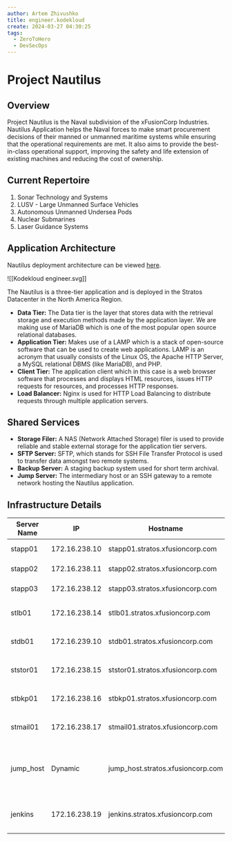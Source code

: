 ```yaml
---
author: Artem Zhivushko
title: engineer.kodekloud
create: 2024-03-27 04:30:25
tags:
  - ZeroToHero
  - DevSecOps
---
```


# Project Nautilus

## Overview
Project Nautilus is the Naval subdivision of the xFusionCorp Industries. Nautilus Application helps the Naval forces to make smart procurement decisions of their manned or unmanned maritime systems while ensuring that the operational requirements are met. It also aims to provide the best-in-class operational support, improving the safety and life extension of existing machines and reducing the cost of ownership.

## Current Repertoire
1. Sonar Technology and Systems
1. LUSV - Large Unmanned Surface Vehicles
1. Autonomous Unmanned Undersea Pods
1. Nuclear Submarines
1. Laser Guidance Systems

## Application Architecture
Nautilus deployment architecture can be viewed [here](https://lucid.app/lucidchart/58e22de2-c446-4b49-ae0f-db79a3318e97/edit?shared=print_r%28%271300672594%27%29%3Bprint%2872%29%3Bprint_r%28%277882648558%27%29%3B&page=0_0#).

![[Kodekloud engineer.svg]]

The Nautilus is a three-tier application and is deployed in the Stratos Datacenter in the North America Region.

* **Data Tier:** The Data tier is the layer that stores data with the retrieval storage and execution methods made by the application layer. We are making use of MariaDB which is one of the most popular open source relational databases.
* **Application Tier:** Makes use of a LAMP which is a stack of open-source software that can be used to create web applications. LAMP is an acronym that usually consists of the Linux OS, the Apache HTTP Server, a MySQL relational DBMS (like MariaDB), and PHP.
* **Client Tier:** The application client which in this case is a web browser software that processes and displays HTML resources, issues HTTP requests for resources, and processes HTTP responses.
* **Load Balancer:** Nginx is used for HTTP Load Balancing to distribute requests through multiple application servers.

## Shared Services
* **Storage Filer:** A NAS (Network Attached Storage) filer is used to provide reliable and stable external storage for the application tier servers.
* **SFTP Server:** SFTP, which stands for SSH File Transfer Protocol is used to transfer data amongst two remote systems.
* **Backup Server:** A staging backup system used for short term archival.
* **Jump Server:** The intermediary host or an SSH gateway to a remote network hosting the Nautilus application.

## Infrastructure Details
| Server Name | IP            | Hostname                          | **User**    | **Password**   | Purpose                        |
| ----------- | ------------- | --------------------------------- | ------- | ---------- | ------------------------------ |
| stapp01     | 172.16.238.10 | stapp01.stratos.xfusioncorp.com   | **tony**    | **Ir0nM@n**    | Nautilus App 1                 |
| stapp02     | 172.16.238.11 | stapp02.stratos.xfusioncorp.com   | **steve**   | **Am3ric@**    | Nautilus App 2                 |
| stapp03     | 172.16.238.12 | stapp03.stratos.xfusioncorp.com   | **banner**  | **BigGr33n**   | Nautilus App 3                 |
| stlb01      | 172.16.238.14 | stlb01.stratos.xfusioncorp.com    | **loki**    | **Mischi3f**   | Nautilus HTTP LBR              |
| stdb01      | 172.16.239.10 | stdb01.stratos.xfusioncorp.com    | **peter**   | **Sp!dy**      | Nautilus DB Server             |
| ststor01    |	172.16.238.15 |	ststor01.stratos.xfusioncorp.com  |	**natasha** | **Bl@kW**      | Nautilus Storage Server        |
| stbkp01     | 172.16.238.16 | stbkp01.stratos.xfusioncorp.com   | **clint**   | **H@wk3y3**    | Nautilus Backup Server         |
| stmail01    | 172.16.238.17 | stmail01.stratos.xfusioncorp.com  | **groot**   | **Gr00T123**   | Nautilus Mail Server           |
| jump_host   | Dynamic       | jump_host.stratos.xfusioncorp.com | **thor**    | **mjolnir123** | Jump Server to Access Stork DC |
| jenkins     | 172.16.238.19 | jenkins.stratos.xfusioncorp.com   | **jenkins** | **j@rv!s**     | Jenkins Server for CI/CD       |
